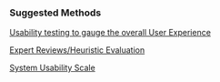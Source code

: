 ### Suggested Methods

[Usability testing to gauge the overall User Experience](./Research-Methods/UsabilityTesting/README.md)

[Expert Reviews/Heuristic Evaluation](./Research-Methods/ExpertReview/README.md)

[System Usability Scale](./Research-Methods/SUS/README.md)

